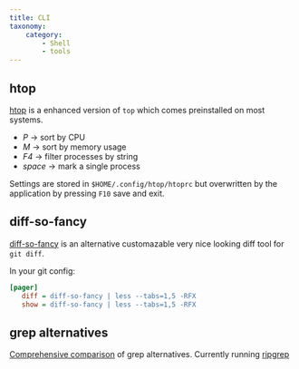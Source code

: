 ```yaml
---
title: CLI
taxonomy:
    category:
        - Shell
        - tools
---
```


## htop

[htop](https://hisham.hm/htop/) is a enhanced version of `top` which comes preinstalled on most systems.
- *P* &rarr; sort by CPU
- *M* &rarr; sort by memory usage
- *F4* &rarr; filter processes by string
- *space* &rarr; mark a single process

Settings are stored in `$HOME/.config/htop/htoprc` but overwritten by the application by pressing `F10` save and exit.

## diff-so-fancy
[diff-so-fancy](https://github.com/so-fancy/diff-so-fancy) is an alternative customazable very nice looking diff tool for `git diff`.

In your git config:
```ini
[pager]
   diff = diff-so-fancy | less --tabs=1,5 -RFX
   show = diff-so-fancy | less --tabs=1,5 -RFX    
```

## grep alternatives
[Comprehensive comparison](https://beyondgrep.com/feature-comparison/) of grep alternatives. Currently running [ripgrep](https://github.com/BurntSushi/ripgrep)